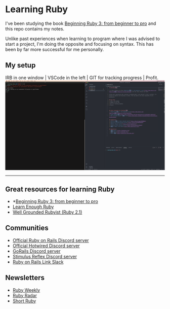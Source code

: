 # Learning Ruby

I've been studying the book [Beginning Ruby 3: from beginner to pro](https://www.amazon.com/Beginning-Ruby-3-Beginner-Pro/dp/1484263235) and this repo contains my notes. 

Unlike past experiences when learning to program where I was advised to start a project, I'm doing the opposite and focusing on syntax. This has been by far more successful for me personally. 

## My setup 
IRB in one window | VSCode in the left | GIT for tracking progress | Profit.
&nbsp;
![image](Screenshots/setup.png)

---

## Great resources for learning Ruby 
* *[Beginning Ruby 3: from beginner to pro](https://www.amazon.com/Beginning-Ruby-3-Beginner-Pro/dp/1484263235)
* [Learn Enough Ruby](https://news.learnenough.com/ruby-optimized-for-programmer-happiness)
* [Well Grounded Rubyist (Ruby 2.1)](https://www.amazon.com/Well-Grounded-Rubyist-David-Black/dp/1617291692)

## Communities
* [Official Ruby on Rails Discord server](https://discord.gg/a9KR88WmJn)
* [Official Hotwired Discord server](https://discord.gg/SWUpK6Kkm9)
* [GoRails Discord server](https://discord.gg/gorails)
* [Stimulus Reflex Discord server](https://discord.gg/z5fuJNgJsS)
* [Ruby on Rails Link Slack](https://www.rubyonrails.link/)

## Newsletters
- [Ruby Weekly](https://rubyweekly.com/)
- [Ruby Radar](https://rubyradar.dev/)
- [Short Ruby](https://newsletter.shortruby.com/)

